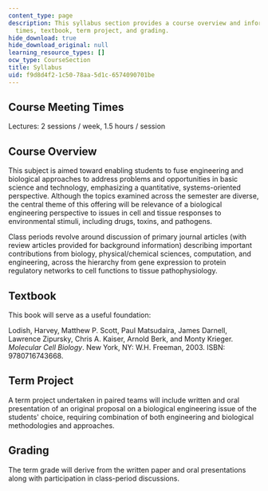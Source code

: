 ```yaml
---
content_type: page
description: This syllabus section provides a course overview and information on meeting
  times, textbook, term project, and grading.
hide_download: true
hide_download_original: null
learning_resource_types: []
ocw_type: CourseSection
title: Syllabus
uid: f9d8d4f2-1c50-78aa-5d1c-6574090701be
---
```


Course Meeting Times
--------------------

Lectures: 2 sessions / week, 1.5 hours / session

Course Overview
---------------

This subject is aimed toward enabling students to fuse engineering and biological approaches to address problems and opportunities in basic science and technology, emphasizing a quantitative, systems-oriented perspective. Although the topics examined across the semester are diverse, the central theme of this offering will be relevance of a biological engineering perspective to issues in cell and tissue responses to environmental stimuli, including drugs, toxins, and pathogens.

Class periods revolve around discussion of primary journal articles (with review articles provided for background information) describing important contributions from biology, physical/chemical sciences, computation, and engineering, across the hierarchy from gene expression to protein regulatory networks to cell functions to tissue pathophysiology.

Textbook
--------

This book will serve as a useful foundation:

Lodish, Harvey, Matthew P. Scott, Paul Matsudaira, James Darnell, Lawrence Zipursky, Chris A. Kaiser, Arnold Berk, and Monty Krieger. _Molecular Cell Biology_. New York, NY: W.H. Freeman, 2003. ISBN: 9780716743668.

Term Project
------------

A term project undertaken in paired teams will include written and oral presentation of an original proposal on a biological engineering issue of the students' choice, requiring combination of both engineering and biological methodologies and approaches.

Grading
-------

The term grade will derive from the written paper and oral presentations along with participation in class-period discussions.